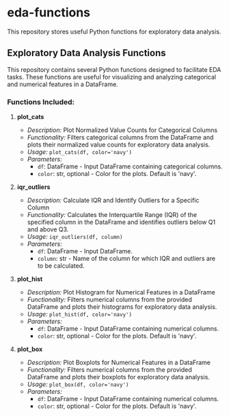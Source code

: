 # eda-functions
This repository stores useful Python functions for exploratory data analysis.

## Exploratory Data Analysis Functions

This repository contains several Python functions designed to facilitate EDA tasks. These functions are useful for visualizing and analyzing categorical and numerical features in a DataFrame.

### Functions Included:

1. **plot_cats**
   - *Description:* Plot Normalized Value Counts for Categorical Columns
   - *Functionality:* Filters categorical columns from the DataFrame and plots their normalized value counts for exploratory data analysis.
   - *Usage:* `plot_cats(df, color='navy')`
   - *Parameters:*
     - `df`: DataFrame - Input DataFrame containing categorical columns.
     - `color`: str, optional - Color for the plots. Default is 'navy'.

2. **iqr_outliers**
   - *Description:* Calculate IQR and Identify Outliers for a Specific Column
   - *Functionality:* Calculates the Interquartile Range (IQR) of the specified column in the DataFrame and identifies outliers below Q1 and above Q3.
   - *Usage:* `iqr_outliers(df, column)`
   - *Parameters:*
     - `df`: DataFrame - Input DataFrame.
     - `column`: str - Name of the column for which IQR and outliers are to be calculated.

3. **plot_hist**
   - *Description:* Plot Histogram for Numerical Features in a DataFrame
   - *Functionality:* Filters numerical columns from the provided DataFrame and plots their histograms for exploratory data analysis.
   - *Usage:* `plot_hist(df, color='navy')`
   - *Parameters:*
     - `df`: DataFrame - Input DataFrame containing numerical columns.
     - `color`: str, optional - Color for the plots. Default is 'navy'.

4. **plot_box**
   - *Description:* Plot Boxplots for Numerical Features in a DataFrame
   - *Functionality:* Filters numerical columns from the provided DataFrame and plots their boxplots for exploratory data analysis.
   - *Usage:* `plot_box(df, color='navy')`
   - *Parameters:*
     - `df`: DataFrame - Input DataFrame containing numerical columns.
     - `color`: str, optional - Color for the plots. Default is 'navy'.
       
